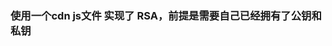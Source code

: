 ###  使用一个cdn js文件 实现了 RSA，前提是需要自己已经拥有了公钥和私钥

<script src="https://cdn.bootcss.com/jsencrypt/3.0.0-beta.1/jsencrypt.js"></script>
